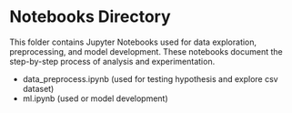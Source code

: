 # Notebooks Directory

This folder contains Jupyter Notebooks used for data exploration, preprocessing, and model development. These notebooks document the step-by-step process of analysis and experimentation. 

- data_preprocess.ipynb (used for testing hypothesis and explore csv dataset)
- ml.ipynb (used or model development)